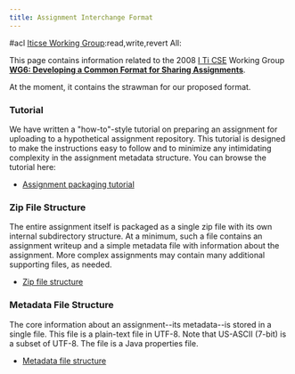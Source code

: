 ```yaml
---
title: Assignment Interchange Format
---
```

#acl [Iticse Working Group](IticseWorkingGroup.html):read,write,revert All:

This page contains information related to the 2008 [I Ti CSE](ITiCSE.html) Working Group **[WG6: Developing a Common Format for Sharing Assignments](http://www.iticse08.fi.upm.es/WG6.htm)**.

At the moment, it contains the strawman for our proposed format.

### Tutorial 

We have written a "how-to"-style tutorial on preparing an assignment for uploading to a hypothetical assignment
repository.  This tutorial is designed to make the instructions easy to follow and to minimize any intimidating
complexity in the assignment metadata structure.  You can browse the tutorial here:

* [Assignment packaging tutorial](http://web-cat.org/assignment-packaging/tutorial/)

### Zip File Structure 

The entire assignment itself is packaged as a single zip file with its own internal subdirectory structure.
At a minimum, such a file contains an assignment writeup and a simple metadata file with information
about the assignment.  More complex assignments may contain many additional supporting files, as
needed.

* [Zip file structure](http://web-cat.org/assignment-packaging/zip-structure.html)

### Metadata File Structure 

The core information about an assignment--its metadata--is stored in a single file.  This file is a plain-text file
in UTF-8.  Note that US-ASCII (7-bit) is a subset of UTF-8.  The file is a Java properties file.

* [Metadata file structure](http://web-cat.org/assignment-packaging/metadata.html)
